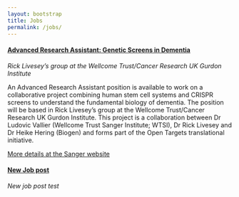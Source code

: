 ```yaml
---
layout: bootstrap
title: Jobs
permalink: /jobs/
---
```


#### [Advanced Research Assistant: Genetic Screens in Dementia](https://jobs.sanger.ac.uk/wd/plsql/wd_portal.show_job?p_web_site_id=1764&p_web_page_id=314056)
*Rick Livesey’s group at the Wellcome Trust/Cancer Research UK Gurdon Institute*

An Advanced Research Assistant position is available to work on a collaborative project combining human stem cell systems and CRISPR screens to understand the fundamental biology of dementia. The position will be based in Rick Livesey’s group at the Wellcome Trust/Cancer Research UK Gurdon Institute. This project is a collaboration between Dr Ludovic Vallier (Wellcome Trust Sanger Institute; WTSI), Dr Rick Livesey and Dr Heike Hering (Biogen) and forms part of the Open Targets translational initiative.


[More details at the Sanger website](https://jobs.sanger.ac.uk/wd/plsql/wd_portal.show_job?p_web_site_id=1764&p_web_page_id=314056)


#### [New Job post](https://jobs.sanger.ac.uk/)
*New job post test*
